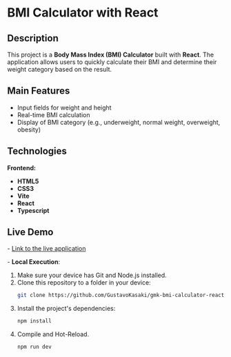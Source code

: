 # **BMI Calculator with React**

## **Description**
This project is a **Body Mass Index (BMI) Calculator** built with **React**. The application allows users to quickly calculate their BMI and determine their weight category based on the result.

## **Main Features**
- Input fields for weight and height
- Real-time BMI calculation
- Display of BMI category (e.g., underweight, normal weight, overweight, obesity)

## **Technologies**
**Frontend:**
- **HTML5**
- **CSS3**
- **Vite**
- **React**
- **Typescript**

## **Live Demo**
\- [Link to the live application](https://gmk-bmi-calculator-react.vercel.app/)

\- **Local Execution**:
1. Make sure your device has Git and Node.js installed.
2. Clone this repository to a folder in your device:
   ```sh
   git clone https://github.com/GustavoKasaki/gmk-bmi-calculator-react
   ```
4. Install the project's dependencies:
   ```sh
   npm install
   ```
5. Compile and Hot-Reload.
   ```sh
   npm run dev
   ```
